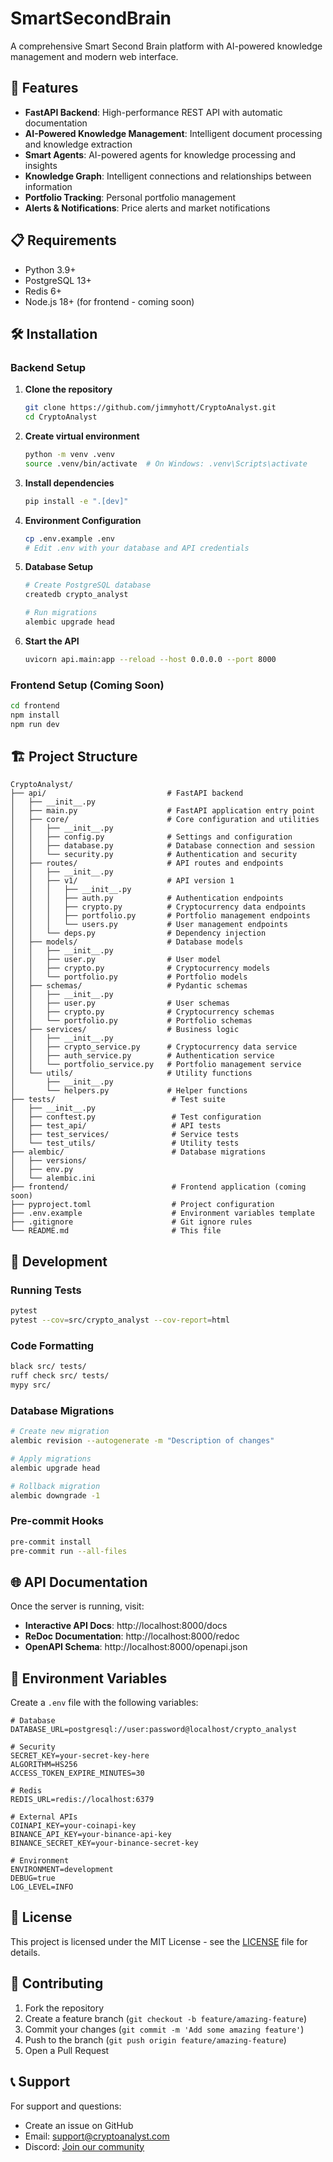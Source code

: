 # SmartSecondBrain

A comprehensive Smart Second Brain platform with AI-powered knowledge management and modern web interface.

## 🚀 Features

- **FastAPI Backend**: High-performance REST API with automatic documentation
- **AI-Powered Knowledge Management**: Intelligent document processing and knowledge extraction
- **Smart Agents**: AI-powered agents for knowledge processing and insights
- **Knowledge Graph**: Intelligent connections and relationships between information
- **Portfolio Tracking**: Personal portfolio management
- **Alerts & Notifications**: Price alerts and market notifications

## 📋 Requirements

- Python 3.9+
- PostgreSQL 13+
- Redis 6+
- Node.js 18+ (for frontend - coming soon)

## 🛠️ Installation

### Backend Setup

1. **Clone the repository**
   ```bash
   git clone https://github.com/jimmyhott/CryptoAnalyst.git
   cd CryptoAnalyst
   ```

2. **Create virtual environment**
   ```bash
   python -m venv .venv
   source .venv/bin/activate  # On Windows: .venv\Scripts\activate
   ```

3. **Install dependencies**
   ```bash
   pip install -e ".[dev]"
   ```

4. **Environment Configuration**
   ```bash
   cp .env.example .env
   # Edit .env with your database and API credentials
   ```

5. **Database Setup**
   ```bash
   # Create PostgreSQL database
   createdb crypto_analyst
   
   # Run migrations
   alembic upgrade head
   ```

6. **Start the API**
   ```bash
   uvicorn api.main:app --reload --host 0.0.0.0 --port 8000
   ```

### Frontend Setup (Coming Soon)

```bash
cd frontend
npm install
npm run dev
```

## 🏗️ Project Structure

```
CryptoAnalyst/
├── api/                           # FastAPI backend
│   ├── __init__.py
│   ├── main.py                    # FastAPI application entry point
│   ├── core/                      # Core configuration and utilities
│   │   ├── __init__.py
│   │   ├── config.py              # Settings and configuration
│   │   ├── database.py            # Database connection and session
│   │   └── security.py            # Authentication and security
│   ├── routes/                    # API routes and endpoints
│   │   ├── __init__.py
│   │   ├── v1/                    # API version 1
│   │   │   ├── __init__.py
│   │   │   ├── auth.py            # Authentication endpoints
│   │   │   ├── crypto.py          # Cryptocurrency data endpoints
│   │   │   ├── portfolio.py       # Portfolio management endpoints
│   │   │   └── users.py           # User management endpoints
│   │   └── deps.py                # Dependency injection
│   ├── models/                    # Database models
│   │   ├── __init__.py
│   │   ├── user.py                # User model
│   │   ├── crypto.py              # Cryptocurrency models
│   │   └── portfolio.py           # Portfolio models
│   ├── schemas/                   # Pydantic schemas
│   │   ├── __init__.py
│   │   ├── user.py                # User schemas
│   │   ├── crypto.py              # Cryptocurrency schemas
│   │   └── portfolio.py           # Portfolio schemas
│   ├── services/                  # Business logic
│   │   ├── __init__.py
│   │   ├── crypto_service.py      # Cryptocurrency data service
│   │   ├── auth_service.py        # Authentication service
│   │   └── portfolio_service.py   # Portfolio management service
│   └── utils/                     # Utility functions
│       ├── __init__.py
│       └── helpers.py             # Helper functions
├── tests/                          # Test suite
│   ├── __init__.py
│   ├── conftest.py                 # Test configuration
│   ├── test_api/                   # API tests
│   ├── test_services/              # Service tests
│   └── test_utils/                 # Utility tests
├── alembic/                        # Database migrations
│   ├── versions/
│   ├── env.py
│   └── alembic.ini
├── frontend/                       # Frontend application (coming soon)
├── pyproject.toml                  # Project configuration
├── .env.example                    # Environment variables template
├── .gitignore                      # Git ignore rules
└── README.md                       # This file
```

## 🔧 Development

### Running Tests
```bash
pytest
pytest --cov=src/crypto_analyst --cov-report=html
```

### Code Formatting
```bash
black src/ tests/
ruff check src/ tests/
mypy src/
```

### Database Migrations
```bash
# Create new migration
alembic revision --autogenerate -m "Description of changes"

# Apply migrations
alembic upgrade head

# Rollback migration
alembic downgrade -1
```

### Pre-commit Hooks
```bash
pre-commit install
pre-commit run --all-files
```

## 🌐 API Documentation

Once the server is running, visit:
- **Interactive API Docs**: http://localhost:8000/docs
- **ReDoc Documentation**: http://localhost:8000/redoc
- **OpenAPI Schema**: http://localhost:8000/openapi.json

## 🔐 Environment Variables

Create a `.env` file with the following variables:

```env
# Database
DATABASE_URL=postgresql://user:password@localhost/crypto_analyst

# Security
SECRET_KEY=your-secret-key-here
ALGORITHM=HS256
ACCESS_TOKEN_EXPIRE_MINUTES=30

# Redis
REDIS_URL=redis://localhost:6379

# External APIs
COINAPI_KEY=your-coinapi-key
BINANCE_API_KEY=your-binance-api-key
BINANCE_SECRET_KEY=your-binance-secret-key

# Environment
ENVIRONMENT=development
DEBUG=true
LOG_LEVEL=INFO
```

## 📝 License

This project is licensed under the MIT License - see the [LICENSE](LICENSE) file for details.

## 🤝 Contributing

1. Fork the repository
2. Create a feature branch (`git checkout -b feature/amazing-feature`)
3. Commit your changes (`git commit -m 'Add some amazing feature'`)
4. Push to the branch (`git push origin feature/amazing-feature`)
5. Open a Pull Request

## 📞 Support

For support and questions:
- Create an issue on GitHub
- Email: support@cryptoanalyst.com
- Discord: [Join our community](https://discord.gg/cryptoanalyst)
